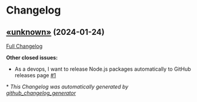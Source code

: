 # Changelog

## [«unknown»](https://github.com/NASA-PDS/lasso-releasers/tree/«unknown») (2024-01-24)

[Full Changelog](https://github.com/NASA-PDS/lasso-releasers/compare/ed057b9a34d1955d1a00150853b56ac1b11a6c31...«unknown»)

**Other closed issues:**

- As a devops, I want to release Node.js packages automatically to GitHub releases page [\#1](https://github.com/NASA-PDS/lasso-releasers/issues/1)



\* *This Changelog was automatically generated by [github_changelog_generator](https://github.com/github-changelog-generator/github-changelog-generator)*
